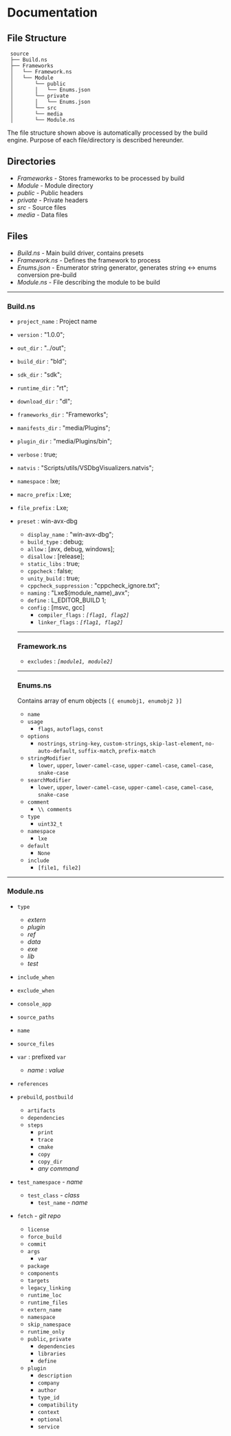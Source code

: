 ﻿# Documentation


## File Structure

```
 source
 ├── Build.ns
 ├── Frameworks
 │   └── Framework.ns
 │   └── Module
 │       └── public
 │       │   └── Enums.json
 │       └── private
 │       │   └── Enums.json
 │       └── src
 │       └── media
 │       └── Module.ns
```


The file structure shown above is automatically processed by the build engine.
Purpose of each file/directory is described hereunder.


## Directories

- *Frameworks* - Stores frameworks to be processed by build
- *Module* - Module directory
- *public* - Public headers
- *private* - Private headers
- *src* - Source files
- *media* - Data files

## Files

- *Build.ns* - Main build driver, contains presets
- *Framework.ns* - Defines the framework to process
- *Enums.json* - Enumerator string generator, generates string <-> enums conversion pre-build
- *Module.ns* - File describing the module to be build

-------------------------------------

### Build.ns

- ``project_name``   : Project name
- ``version``        : "1.0.0";
- ``out_dir``        : "../out";
- ``build_dir``      : "bld";
- ``sdk_dir``        : "sdk";
- ``runtime_dir``    : "rt";
- ``download_dir``   : "dl";
- ``frameworks_dir`` : "Frameworks";
- ``manifests_dir``  : "media/Plugins";
- ``plugin_dir``     : "media/Plugins/bin"; 
- ``verbose``        : true;
- ``natvis``         : "Scripts/utils/VSDbgVisualizers.natvis";
- ``namespace``      : lxe;
- ``macro_prefix``   : Lxe;
- ``file_prefix``    : Lxe;
- ``preset``         : win-avx-dbg
  - ``display_name``         : "win-avx-dbg";
  - ``build_type``           : debug;
  - ``allow``                : [avx, debug, windows];
  - ``disallow``             : [release];
  - ``static_libs``          : true;
  - ``cppcheck``             : false;
  - ``unity_build``          : true; 
  - ``cppcheck_suppression`` : "cppcheck_ignore.txt";
  - ``naming``               : "Lxe$(module_name)_avx";
  - ``define``               : L_EDITOR_BUILD 1;
  - ``config``               : [msvc, gcc]
      - ``compiler_flags``   : *``[flag1, flag2]``*
      - ``linker_flags``      : *``[flag1, flag2]``*
  
  -------------------------------------

  ### Framework.ns

  - ``excludes`` : *``[module1, module2]``*

  -------------------------------------

  ### Enums.ns

  Contains array of enum objects ``[{ enumobj1, enumobj2 }]``

  - `name`
  - `usage` 
      - `flags`, `autoflags`, `const`
  - `options`
      - `nostrings`, `string-key`, `custom-strings`, `skip-last-element`, `no-auto-default`, `suffix-match`, `prefix-match`
  - `stringModifier`
      - `lower`, `upper`, `lower-camel-case`, `upper-camel-case`, `camel-case`, `snake-case`
  - `searchModifier`
      - `lower`, `upper`, `lower-camel-case`, `upper-camel-case`, `camel-case`, `snake-case`
  - `comment`
      - `\\ comments`
  - `type`
      - `uint32_t`
  - `namespace`
      - `lxe`
  - `default`
      - `None`
  - `include`
      - `[file1, file2]`

-------------------------------------

### Module.ns

- `type`
    - *extern*
    - *plugin*
    - *ref*
    - *data*
    - *exe*
    - *lib*
    - *test*
- `include_when`
- `exclude_when`
- `console_app`
- `source_paths`
- `name`
- `source_files`
- `var` : prefixed `var`
    - *name* : *value*
- `references`
- `prebuild`, `postbuild`
  - `artifacts`
  - `dependencies`
  - `steps`
    - `print`
    - `trace`
    - `cmake`
    - `copy`
    - `copy_dir`
    - *any command* 
- `test_namespace` - *name*
  - `test_class`  - *class*
    - `test_name`  - *name*
  
- `fetch` - *git repo*
  - `license`
  - `force_build`
  - `commit`
  - `args`
    - `var` 
  - `package`
  - `components`
  - `targets`
  - `legacy_linking`
  - `runtime_loc`
  - `runtime_files`
  - `extern_name`
  - `namespace`
  - `skip_namespace`
  - `runtime_only`
  - `public`, `private`
    - `dependencies`
    - `libraries`
    - `define`
  - `plugin`
    - `description`
    - `company`
    - `author`
    - `type_id`
    - `compatibility`
    - `context`
    - `optional`
    - `service`
  
